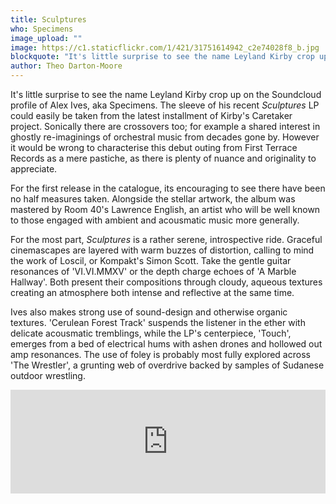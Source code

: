 ```yaml
---
title: Sculptures
who: Specimens
image_upload: ""
image: https://c1.staticflickr.com/1/421/31751614942_c2e74028f8_b.jpg
blockquote: "It's little surprise to see the name Leyland Kirby crop up on the Soundcloud profile of Alex Ives, aka Specimens. The sleeve of his recent  _Sculptures_ LP could easily be taken from the latest installment of Kirby's Caretaker project.  Sonically there are crossovers too; for example a shared interest in ghostly re-imaginings of orchestral music from decades gone by. However it would be wrong to characterise this debut outing from First Terrace Records as a mere pastiche, as there is plenty of nuance and originality to appreciate."
author: Theo Darton-Moore
---
```

It's little surprise to see the name Leyland Kirby crop up on the Soundcloud profile of Alex Ives, aka Specimens. The sleeve of his recent  _Sculptures_ LP could easily be taken from the latest installment of Kirby's Caretaker project.  Sonically there are crossovers too; for example a shared interest in ghostly re-imaginings of orchestral music from decades gone by. However it would be wrong to characterise this debut outing from First Terrace Records as a mere pastiche, as there is plenty of nuance and originality to appreciate.

For the first release in the catalogue, its encouraging to see there have been no half measures taken. Alongside the stellar artwork, the album was mastered by Room 40's Lawrence English, an artist who will be well known to those engaged with ambient and acousmatic music more generally.  

For the most part, _Sculptures_ is a rather serene, introspective ride. Graceful cinemascapes are layered with warm buzzes of distortion, calling to mind the work of Loscil, or Kompakt's Simon Scott. Take the gentle guitar resonances of 'VI.VI.MMXV' or the depth charge echoes of 'A Marble Hallway'. Both present their compositions through cloudy, aqueous textures creating an atmosphere both intense and reflective at the same time.

Ives also makes strong use of sound-design and otherwise organic textures. 'Cerulean Forest Track' suspends the listener in the ether with delicate acousmatic tremblings, while the LP's centerpiece, 'Touch', emerges from a bed of electrical hums with ashen drones and hollowed out amp resonances. The use of foley is probably most fully explored across 'The Wrestler', a grunting web of overdrive backed by samples of Sudanese outdoor wrestling. 

<iframe width="100%" height="166" scrolling="no" frameborder="no" src="https://w.soundcloud.com/player/?url=https%3A//api.soundcloud.com/tracks/287004262&color=ff5500&auto_play=false&hide_related=false&show_comments=true&show_user=true&show_reposts=false"></iframe>